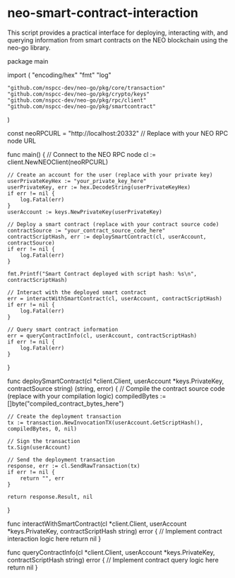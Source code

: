 # neo-smart-contract-interaction
This script provides a practical interface for deploying, interacting with, and querying information from smart contracts on the NEO blockchain using the neo-go library. 

package main

import (
	"encoding/hex"
	"fmt"
	"log"

	"github.com/nspcc-dev/neo-go/pkg/core/transaction"
	"github.com/nspcc-dev/neo-go/pkg/crypto/keys"
	"github.com/nspcc-dev/neo-go/pkg/rpc/client"
	"github.com/nspcc-dev/neo-go/pkg/smartcontract"
)

const neoRPCURL = "http://localhost:20332" // Replace with your NEO RPC node URL

func main() {
	// Connect to the NEO RPC node
	cl := client.NewNEOClient(neoRPCURL)

	// Create an account for the user (replace with your private key)
	userPrivateKeyHex := "your_private_key_here"
	userPrivateKey, err := hex.DecodeString(userPrivateKeyHex)
	if err != nil {
		log.Fatal(err)
	}
	userAccount := keys.NewPrivateKey(userPrivateKey)

	// Deploy a smart contract (replace with your contract source code)
	contractSource := "your_contract_source_code_here"
	contractScriptHash, err := deploySmartContract(cl, userAccount, contractSource)
	if err != nil {
		log.Fatal(err)
	}

	fmt.Printf("Smart Contract deployed with script hash: %s\n", contractScriptHash)

	// Interact with the deployed smart contract
	err = interactWithSmartContract(cl, userAccount, contractScriptHash)
	if err != nil {
		log.Fatal(err)
	}

	// Query smart contract information
	err = queryContractInfo(cl, userAccount, contractScriptHash)
	if err != nil {
		log.Fatal(err)
	}
}

func deploySmartContract(cl *client.Client, userAccount *keys.PrivateKey, contractSource string) (string, error) {
	// Compile the contract source code (replace with your compilation logic)
	compiledBytes := []byte("compiled_contract_bytes_here")

	// Create the deployment transaction
	tx := transaction.NewInvocationTX(userAccount.GetScriptHash(), compiledBytes, 0, nil)

	// Sign the transaction
	tx.Sign(userAccount)

	// Send the deployment transaction
	response, err := cl.SendRawTransaction(tx)
	if err != nil {
		return "", err
	}

	return response.Result, nil
}

func interactWithSmartContract(cl *client.Client, userAccount *keys.PrivateKey, contractScriptHash string) error {
	// Implement contract interaction logic here
	return nil
}

func queryContractInfo(cl *client.Client, userAccount *keys.PrivateKey, contractScriptHash string) error {
	// Implement contract query logic here
	return nil
}

